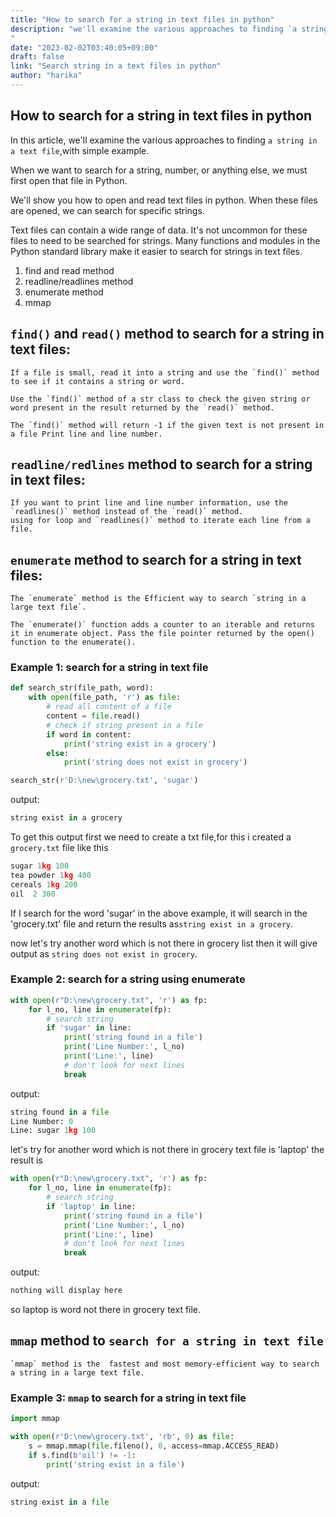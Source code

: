 ```yaml
---
title: "How to search for a string in text files in python"
description: "we'll examine the various approaches to finding `a string in a text file`,with simple examples.
"
date: "2023-02-02T03:40:05+09:00"
draft: false
link: "Search string in a text files in python"
author: "harika"
---
```


## How to search for a string in text files in python

In this article, we'll examine the various approaches to finding `a string in a text file`,with simple example.

When we want to search for a string, number, or anything else, we must first open that file in Python. 

We'll show you how to open and read text files in python.
When these files are opened, we can search for specific strings. 

Text files can contain a wide range of data.
It's not uncommon for these files to need to be searched for strings.
Many functions and modules in the Python standard library make it easier to search for strings in text files. 

1. find and read  method
2. readline/readlines method
3. enumerate method
4. mmap 

## `find()` and `read()` method to search for a string in text files:
     
    If a file is small, read it into a string and use the `find()` method to see if it contains a string or word. 

    Use the `find()` method of a str class to check the given string or word present in the result returned by the `read()` method.
    
    The `find()` method will return -1 if the given text is not present in a file Print line and line number.


## `readline/redlines` method to search for a string in text files:
     
    If you want to print line and line number information, use the `readlines()` method instead of the `read()` method. 
    using for loop and `readlines()` method to iterate each line from a file.



##  `enumerate` method to search for a string in text files:
    
    The `enumerate` method is the Efficient way to search `string in a large text file`.

    The `enumerate()` function adds a counter to an iterable and returns it in enumerate object. Pass the file pointer returned by the open() function to the enumerate().


### Example 1: search for a string in text file 
```python
def search_str(file_path, word):
    with open(file_path, 'r') as file:
        # read all content of a file
        content = file.read()
        # check if string present in a file
        if word in content:
            print('string exist in a grocery')
        else:
            print('string does not exist in grocery')

search_str(r'D:\new\grocery.txt', 'sugar')
```
output:
```python
string exist in a grocery
```
To get this output first we need to create a txt file,for this i created a `grocery.txt` file like this

```python
sugar 1kg 100
tea powder 1kg 400
cereals 1kg 200
oil  2 300
```
If I search for the word 'sugar' in the above example, it will search in the 'grocery.txt' file and return the results as`string exist in a grocery`.

now let's try another word which is not there in grocery list then it will give output as `string does not exist in grocery`.


### Example 2: search for a string using enumerate
```python
with open(r"D:\new\grocery.txt", 'r') as fp:
    for l_no, line in enumerate(fp):
        # search string
        if 'sugar' in line:
            print('string found in a file')
            print('Line Number:', l_no)
            print('Line:', line)
            # don't look for next lines
            break
```

output:
```python
string found in a file
Line Number: 0
Line: sugar 1kg 100
```

let's try for another word which is not there in grocery text file is 'laptop'
the result is

```python
with open(r"D:\new\grocery.txt", 'r') as fp:
    for l_no, line in enumerate(fp):
        # search string
        if 'laptop' in line:
            print('string found in a file')
            print('Line Number:', l_no)
            print('Line:', line)
            # don't look for next lines
            break
```

output:
```python
nothing will display here
```
so laptop is word not there in grocery text file.

## `mmap` method  to `search for a string in text file`

    `mmap` method is the  fastest and most memory-efficient way to search a string in a large text file.

### Example 3: `mmap` to search for a string in text file
```python
import mmap

with open(r'D:\new\grocery.txt', 'rb', 0) as file:
    s = mmap.mmap(file.fileno(), 0, access=mmap.ACCESS_READ)
    if s.find(b'oil') != -1:
        print('string exist in a file')
```
output:
```python
string exist in a file
```







